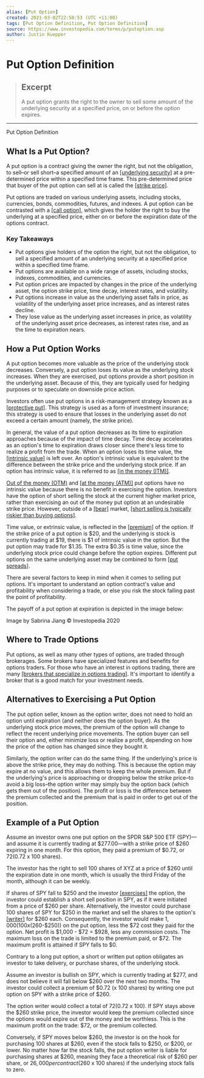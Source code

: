 ```yaml
---
alias: [Put Option]
created: 2021-03-02T22:58:53 (UTC +11:00)
tags: [Put Option Definition, Put Option Definition]
source: https://www.investopedia.com/terms/p/putoption.asp
author: Justin Kuepper
---
```


# Put Option Definition

> ## Excerpt
> A put option grants the right to the owner to sell some amount of the underlying security at a specified price, on or before the option expires.

---

Put Option Definition
## What Is a Put Option?

A put option is a contract giving the owner the right, but not the obligation, to sell–or sell short–a specified amount of an [[underlying security]](https://www.investopedia.com/terms/u/underlying-security.asp) at a pre-determined price within a specified time frame. This pre-determined price that buyer of the put option can sell at is called the [[strike price]](https://www.investopedia.com/terms/s/strikeprice.asp).

Put options are traded on various underlying assets, including stocks, currencies, bonds, commodities, futures, and indexes. A put option can be contrasted with a [[call option]](https://www.investopedia.com/terms/c/calloption.asp), which gives the holder the right to buy the underlying at a specified price, either on or before the expiration date of the options contract.

### Key Takeaways

-   Put options give holders of the option the right, but not the obligation, to sell a specified amount of an underlying security at a specified price within a specified time frame.
-   Put options are available on a wide range of assets, including stocks, indexes, commodities, and currencies.
-   Put option prices are impacted by changes in the price of the underlying asset, the option strike price, time decay, interest rates, and volatility.
-   Put options increase in value as the underlying asset falls in price, as volatility of the underlying asset price increases, and as interest rates decline.
-   They lose value as the underlying asset increases in price, as volatility of the underlying asset price decreases, as interest rates rise, and as the time to expiration nears.

## How a Put Option Works

A put option becomes more valuable as the price of the underlying stock decreases. Conversely, a put option loses its value as the underlying stock increases. When they are exercised, put options provide a short position in the underlying asset. Because of this, they are typically used for hedging purposes or to speculate on downside price action.

Investors often use put options in a risk-management strategy known as a [[protective put]](https://www.investopedia.com/terms/p/protective-put.asp). This strategy is used as a form of investment insurance; this strategy is used to ensure that losses in the underlying asset do not exceed a certain amount (namely, the strike price).

In general, the value of a put option decreases as its time to expiration approaches because of the impact of time decay. Time decay accelerates as an option's time to expiration draws closer since there's less time to realize a profit from the trade. When an option loses its time value, the [[intrinsic value]](https://www.investopedia.com/terms/i/intrinsicvalue.asp) is left over. An option's intrinsic value is equivalent to the difference between the strike price and the underlying stock price. If an option has intrinsic value, it is referred to as [[in the money (ITM)]](https://www.investopedia.com/terms/i/inthemoney.asp).

[Out of the money (OTM)](https://www.investopedia.com/terms/o/outofthemoney.asp) and [[at the money (ATM)]](https://www.investopedia.com/terms/a/atthemoney.asp) put options have no intrinsic value because there is no benefit in exercising the option. Investors have the option of short selling the stock at the current higher market price, rather than exercising an out of the money put option at an undesirable strike price. However, outside of a [[bear]](https://www.investopedia.com/terms/b/bearmarket.asp) market, [[short selling is typically riskier than buying options]](https://www.investopedia.com/articles/trading/092613/difference-between-short-selling-and-put-options.asp).

Time value, or extrinsic value, is reflected in the [[premium]](https://www.investopedia.com/terms/p/premium.asp) of the option. If the strike price of a put option is $20, and the underlying is stock is currently trading at $19, there is $1 of intrinsic value in the option. But the put option may trade for $1.35. The extra $0.35 is time value, since the underlying stock price could change before the option expires. Different put options on the same underlying asset may be combined to form [[put spreads]](https://www.investopedia.com/articles/active-trading/021814/what-bull-put-spread.asp).

There are several factors to keep in mind when it comes to selling put options. It's important to understand an option contract's value and profitability when considering a trade, or else you risk the stock falling past the point of profitability.

The payoff of a put option at expiration is depicted in the image below:

Image by Sabrina Jiang © Investopedia 2020

## Where to Trade Options

Put options, as well as many other types of options, are traded through brokerages. Some brokers have specialized features and benefits for options traders. For those who have an interest in options trading, there are many [[brokers that specialize in options trading]](https://www.investopedia.com/best-brokers-for-options-trading-4587876). It's important to identify a broker that is a good match for your investment needs.

## Alternatives to Exercising a Put Option

The put option seller, known as the option writer, does not need to hold an option until expiration (and neither does the option buyer). As the underlying stock price moves, the premium of the option will change to reflect the recent underlying price movements. The option buyer can sell their option and, either minimize loss or realize a profit, depending on how the price of the option has changed since they bought it.

Similarly, the option writer can do the same thing. If the underlying's price is above the strike price, they may do nothing. This is because the option may expire at no value, and this allows them to keep the whole premium. But if the underlying's price is approaching or dropping below the strike price–to avoid a big loss–the option writer may simply buy the option back (which gets them out of the position). The profit or loss is the difference between the premium collected and the premium that is paid in order to get out of the position.

## Example of a Put Option

Assume an investor owns one put option on the SPDR S&P 500 ETF (SPY)—and assume it is currently trading at $277.00—with a strike price of $260 expiring in one month. For this option, they paid a premium of $0.72, or $72 ($0.72 x 100 shares).

The investor has the right to sell 100 shares of XYZ at a price of $260 until the expiration date in one month, which is usually the third Friday of the month, although it can be weekly.

If shares of SPY fall to $250 and the investor [[exercises]](https://www.investopedia.com/terms/e/exercise.asp) the option, the investor could establish a short sell position in SPY, as if it were initiated from a price of $260 per share. Alternatively, the investor could purchase 100 shares of SPY for $250 in the market and sell the shares to the option's [[writer]](https://www.investopedia.com/terms/w/writing-an-option.asp) for $260 each. Consequently, the investor would make $1,000 (100 x ($260-$250)) on the put option, less the $72 cost they paid for the option. Net profit is $1,000 - $72 = $928, less any commission costs. The maximum loss on the trade is limited to the premium paid, or $72. The maximum profit is attained if SPY falls to $0.

Contrary to a long put option, a short or written put option obligates an investor to take delivery, or purchase shares, of the underlying stock.

Assume an investor is bullish on SPY, which is currently trading at $277, and does not believe it will fall below $260 over the next two months. The investor could collect a premium of $0.72 (x 100 shares) by writing one put option on SPY with a strike price of $260.

The option writer would collect a total of $72 ($0.72 x 100). If SPY stays above the $260 strike price, the investor would keep the premium collected since the options would expire out of the money and be worthless. This is the maximum profit on the trade: $72, or the premium collected.

Conversely, if SPY moves below $260, the investor is on the hook for purchasing 100 shares at $260, even if the stock falls to $250, or $200, or lower. No matter how far the stock falls, the put option writer is liable for purchasing shares at $260, meaning they face a theoretical risk of $260 per share, or $26,000 per contract ($260 x 100 shares) if the underlying stock falls to zero.
